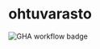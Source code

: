 # ohtuvarasto

![GHA workflow badge](https://github.com/Reidforbus/ohtuvarasto/workflows/CI/badge.svg)
